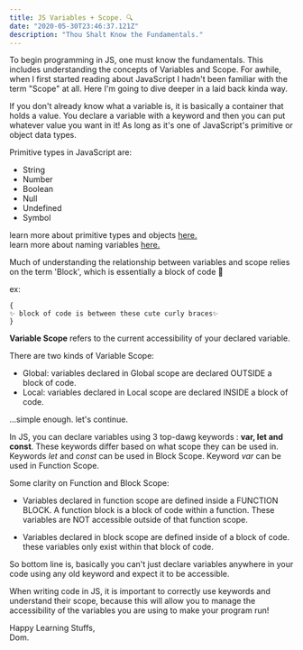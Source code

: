 ```yaml
---
title: JS Variables + Scope. 🔍
date: "2020-05-30T23:46:37.121Z"
description: "Thou Shalt Know the Fundamentals."
---
```


To begin programming in JS, one must know the fundamentals. This includes understanding the concepts of Variables and Scope. For awhile, when I first started reading about JavaScript I hadn't been familiar with the term "Scope" at all. Here I'm going to dive deeper in a laid back kinda way.

If you don't already know what a variable is, it is basically a container that holds a value. You declare a variable with a keyword and then you can put whatever value you want in it! As long as it's one of JavaScript's primitive or object data types.

Primitive types in JavaScript are:

- String
- Number
- Boolean
- Null
- Undefined
- Symbol

learn more about primitive types and objects [here.](https://javascript.info/types)
<br>
learn more about naming variables [here.](https://javascript.info/variables)

Much of understanding the relationship between variables and scope relies on the term 'Block', which is essentially a block of code 🥰

ex:

```
{
✨ block of code is between these cute curly braces✨
}
```

**Variable Scope** refers to the current accessibility of your declared variable.

There are two kinds of Variable Scope:

- Global: variables declared in Global scope are declared OUTSIDE a block of code.
- Local: variables declared in Local scope are declared INSIDE a block of code.

...simple enough. let's continue.

In JS, you can declare variables using 3 top-dawg keywords : **var, let and const**.
These keywords differ based on what scope they can be used in.
Keywords _let_ and _const_ can be used in Block Scope.
Keyword _var_ can be used in Function Scope.

Some clarity on Function and Block Scope:

- Variables declared in function scope are defined inside a FUNCTION BLOCK.
  A function block is a block of code within a function. These variables are NOT accessible outside of that function scope.

- Variables declared in block scope are defined inside of a block of code. these variables only exist within that block of code.

So bottom line is, basically you can't just declare variables anywhere in your code using any old keyword and expect it to be accessible.

When writing code in JS, it is important to correctly use keywords and understand their scope, because this will allow you to manage the accessibility of the variables you are using to make your program run!

Happy Learning Stuffs,
<br>
Dom.
